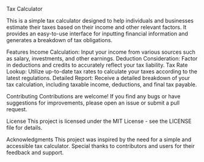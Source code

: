 Tax Calculator

This is a simple tax calculator designed to help individuals and businesses estimate their taxes based on their income and other relevant factors. It provides an easy-to-use interface for inputting financial information and generates a breakdown of tax obligations.

Features
Income Calculation: Input your income from various sources such as salary, investments, and other earnings.
Deduction Consideration: Factor in deductions and credits to accurately reflect your tax liability.
Tax Rate Lookup: Utilize up-to-date tax rates to calculate your taxes according to the latest regulations.
Detailed Report: Receive a detailed breakdown of your tax calculation, including taxable income, deductions, and final tax payable.

Contributing
Contributions are welcome! If you find any bugs or have suggestions for improvements, please open an issue or submit a pull request.

License
This project is licensed under the MIT License - see the LICENSE file for details.

Acknowledgments
This project was inspired by the need for a simple and accessible tax calculator.
Special thanks to contributors and users for their feedback and support.
